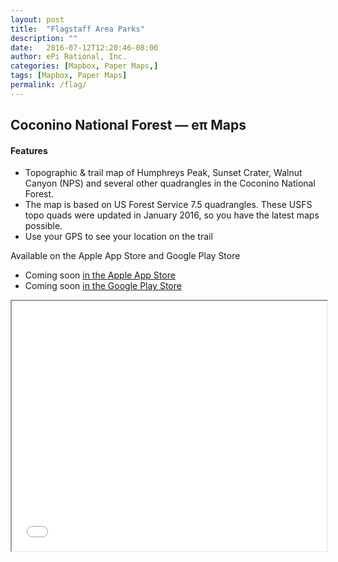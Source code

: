 ```yaml
---
layout: post
title:  "Flagstaff Area Parks"
description: ""
date:   2016-07-12T12:20:46-08:00
author: ePi Rational, Inc.
categories: [Mapbox, Paper Maps,]
tags: [Mapbox, Paper Maps]
permalink: /flag/
---
```


## Coconino National Forest — eπ Maps

#### Features
* Topographic & trail map of Humphreys Peak, Sunset Crater, Walnut Canyon (NPS) and several other quadrangles in the Coconino National Forest.
* The map is based on US Forest Service 7.5 quadrangles. These USFS topo quads were updated in January 2016, so you have the latest maps possible.
* Use your GPS to see your location on the trail

Available on the Apple App Store and Google Play Store

* Coming soon [in the Apple App Store][ios]
* Coming soon [in the Google Play Store][android]

<iframe width = "100%" height = "400" src="/flag/map">
  <p>Your browser does not support iframes.</p>
</iframe>

[ios]:      https://itunes.apple.com/us/developer/epi-rational-inc./id416401310
[android]:  https://play.google.com/store/apps/details?id=com.roblabs.papermaps.usfs.flag

[tsg]:  http://www.timestampgenerator.com
